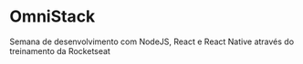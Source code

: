 # OmniStack
Semana de desenvolvimento com NodeJS, React e React Native através do treinamento da Rocketseat
